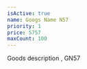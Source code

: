 ```yaml
---
isActive: true
name: Googs Name N57
priority: 1
price: 5757
maxCount: 100
---
```


Goods description , GN57